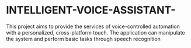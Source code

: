 # INTELLIGENT-VOICE-ASSISTANT-
This project aims to provide the services of voice-controlled automation with a personalized,  cross-platform touch. The application can manipulate the system and perform basic tasks  through speech recognition
